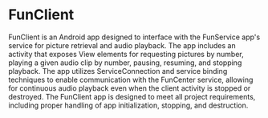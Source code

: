 # FunClient

FunClient is an Android app designed to interface with the FunService app's service for picture retrieval and audio playback. 
The app includes an activity that exposes View elements for requesting pictures by number, playing a given audio clip by number, pausing, resuming, and stopping playback. 
The app utilizes ServiceConnection and service binding techniques to enable communication with the FunCenter service, allowing for continuous audio playback even when the client activity is stopped or destroyed. 
The FunClient app is designed to meet all project requirements, including proper handling of app initialization, stopping, and destruction.
